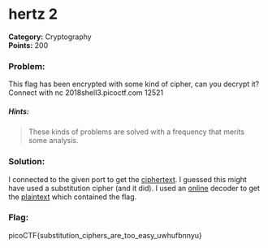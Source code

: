 # hertz 2
__Category:__ Cryptography   
__Points:__ 200

### Problem:

This flag has been encrypted with some kind of cipher, can you decrypt it? Connect with nc 2018shell3.picoctf.com 12521

##### Hints:
> These kinds of problems are solved with a frequency that merits some analysis.

### Solution:

I connected to the given port to get the [ciphertext](ciphertext). I guessed this might have used a substitution cipher (and it did).
I used an [online](https://www.guballa.de/substitution-solver) decoder to get the [plaintext](message) which contained the flag. 

### Flag:

picoCTF{substitution_ciphers_are_too_easy_uwhufbnnyu}
